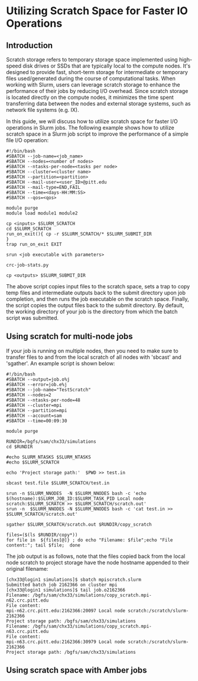 # Utilizing Scratch Space for Faster IO Operations
## Introduction
Scratch storage refers to temporary storage space implemented using high-speed disk drives or SSDs that are typically 
local to the compute nodes. It's designed to provide fast, short-term storage for intermediate or temporary files 
used/generated during the course of computational tasks. When working with Slurm, users can leverage scratch storage to 
enhance the performance of their jobs by reducing I/O overhead. Since scratch storage is located directly on the compute
nodes, it minimizes the time spent transferring data between the nodes and external storage systems, such as network 
file systems (e.g. IX).

In this guide, we will discuss how to utilize scratch space for faster I/O operations in Slurm jobs. The following 
example shows how to utilize scratch space in a Slurm job script to improve the performance of a simple file I/O 
operation:

```shell
#!/bin/bash                                     
#SBATCH --job-name=<job_name>                  
#SBATCH --nodes=<number of nodes> 
#SBATCH --ntasks-per-node=<tasks per node> 
#SBATCH --cluster=<cluster name> 
#SBATCH --partition=<partition>            
#SBATCH --mail-user=<user_ID>@pitt.edu    
#SBATCH --mail-type=END,FAIL               
#SBATCH --time=<days-HH:MM:SS>                  
#SBATCH --qos=<qos>                         

module purge                                    
module load module1 module2 

cp <inputs> $SLURM_SCRATCH                      
cd $SLURM_SCRATCH  
run_on_exit(){ cp -r $SLURM_SCRATCH/* $SLURM_SUBMIT_DIR 
} 
trap run_on_exit EXIT 

srun <job executable with parameters>           

crc-job-stats.py                                 

cp <outputs> $SLURM_SUBMIT_DIR 
```
The above script copies input files to the scratch space, sets a trap to copy temp files and 
intermediate outputs back to the submit directory upon job completion, and then runs the job executable on the scratch 
space. Finally, the script copies the output files back to the submit directory. By default, the working directory of 
your job is the directory from which the batch script was submitted.


## Using scratch for multi-node jobs

If your job is running on multiple nodes, then you need to make sure to transfer files to and from the local scratch of all nodes with 'sbcast' and 'sgather'. An example script is shown below:

```shell
#!/bin/bash
#SBATCH --output=job.o%j
#SBATCH --error=job.e%j
#SBATCH --job-name="TestScratch"
#SBATCH --nodes=2
#SBATCH --ntasks-per-node=48
#SBATCH --cluster=mpi
#SBATCH --partition=mpi
#SBATCH --account=sam
#SBATCH --time=00:09:30

module purge

RUNDIR=/bgfs/sam/chx33/simulations
cd $RUNDIR

#echo SLURM_NTASKS $SLURM_NTASKS
#echo $SLURM_SCRATCH

echo 'Project storage path:'  $PWD >> test.in

sbcast test.file $SLURM_SCRATCH/test.in

srun -n $SLURM_NNODES  -N $SLURM_NNODES bash -c 'echo $(hostname):$SLURM_JOB_ID:$SLURM_TASK_PID Local node scratch:$SLURM_SCRATCH >> $SLURM_SCRATCH/scratch.out'
srun -n  $SLURM_NNODES -N $SLURM_NNODES bash -c 'cat test.in >> $SLURM_SCRATCH/scratch.out'

sgather $SLURM_SCRATCH/scratch.out $RUNDIR/copy_scratch

files=($(ls $RUNDIR/copy*))
for file in  ${files[@]} ; do echo "Filename: $file";echo "File content:"; tail $file;  done
```

The job output is as follows, note that the files copied back from the local node scratch to project storage have the node hostname appended to their original filename:

```shell
[chx33@login1 simulations]$ sbatch mpiscratch.slurm
Submitted batch job 2162366 on cluster mpi
[chx33@login1 simulations]$ tail job.o2162366
Filename: /bgfs/sam/chx33/simulations/copy_scratch.mpi-n62.crc.pitt.edu
File content:
mpi-n62.crc.pitt.edu:2162366:20097 Local node scratch:/scratch/slurm-2162366
Project storage path: /bgfs/sam/chx33/simulations
Filename: /bgfs/sam/chx33/simulations/copy_scratch.mpi-n63.crc.pitt.edu
File content:
mpi-n63.crc.pitt.edu:2162366:30979 Local node scratch:/scratch/slurm-2162366
Project storage path: /bgfs/sam/chx33/simulations
```

## Using scratch space with Amber jobs
